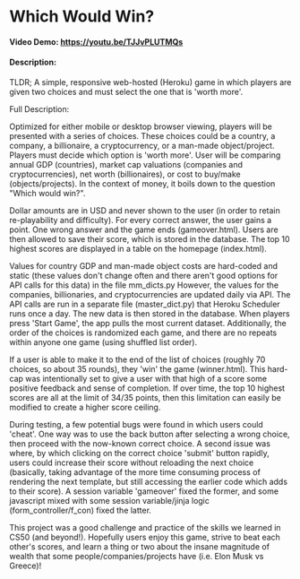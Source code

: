 # Which Would Win?
#### Video Demo:  https://youtu.be/TJJvPLUTMQs
#### Description:
TLDR; A simple, responsive web-hosted (Heroku) game in which players are given two choices and must select the one that is 'worth more'.

Full Description:

Optimized for either mobile or desktop browser viewing, players will be presented with a series of choices. These choices could be a country, a company, a billionaire, a cryptocurrency, or a man-made object/project.
Players must decide which option is 'worth more'. User will be comparing annual GDP (countries), market cap valuations (companies and cryptocurrencies), net worth (billionaires), or cost to buy/make (objects/projects).
In the context of money, it boils down to the question "Which would win?".

Dollar amounts are in USD and never shown to the user (in order to retain re-playability and difficulty). For every correct answer, the user gains a point. One wrong answer and the game ends (gameover.html). Users are then allowed to save their score, which is stored in the database. The top 10 highest scores are displayed in a table on the homepage (index.html).

Values for country GDP and man-made object costs are hard-coded and static (these values don't change often and there aren't good options for API calls for this data) in the file mm_dicts.py
However, the values for the companies, billionaries, and cryptocurrencies are updated daily via API. The API calls are run in a separate file (master_dict.py) that Heroku Scheduler runs once a day. The new data is then stored in the database. When players press 'Start Game', the app pulls the most current dataset. Additionally, the order of the choices is randomized each game, and there are no repeats within anyone one game (using shuffled list order).

If a user is able to make it to the end of the list of choices (roughly 70 choices, so about 35 rounds), they 'win' the game (winner.html). This hard-cap was intentionally set to give a user with that high of a score some positive feedback and sense of completion. If over time, the top 10 highest scores are all at the limit of 34/35 points, then this limitation can easily be modified to create a higher score ceiling.

During testing, a few potential bugs were found in which users could 'cheat'. One way was to use the back button after selecting a wrong choice, then proceed with the now-known correct choice. A second issue was where, by which clicking on the correct choice 'submit' button rapidly, users could increase their score without reloading the next choice (basically, taking advantage of the more time consuming process of rendering the next template, but still accessing the earlier code which adds to their score). A session variable 'gameover' fixed the former, and some javascript mixed with some session variable/jinja logic (form_controller/f_con) fixed the latter.

This project was a good challenge and practice of the skills we learned in CS50 (and beyond!). Hopefully users enjoy this game, strive to beat each other's scores, and learn a thing or two about the insane magnitude of wealth that some people/companies/projects have (i.e. Elon Musk vs Greece)!